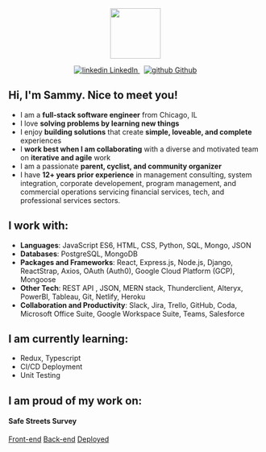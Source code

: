 <div id="header" align="center">
  <img src="https://media.giphy.com/media/v1.Y2lkPTc5MGI3NjExMDQ1eXhra3VnNWZidm00bjExNnRwbjYxcGx2NXI0M2xxd3NieHoxZCZlcD12MV9pbnRlcm5hbF9naWZfYnlfaWQmY3Q9Zw/MeJgB3yMMwIaHmKD4z/giphy.gif" width="100"/>
  <p>
  <a href="https://www.linkedin.com/in/sammy-marks" rel="nofollow noreferrer">
    <img src="https://i.stack.imgur.com/gVE0j.png" alt="linkedin"> LinkedIn
  </a> &nbsp; 
  <a href="https://github.com/sammymarks" rel="nofollow noreferrer">
    <img src="https://i.stack.imgur.com/tskMh.png" alt="github"> Github
  </a>
</p>
</div>


## Hi, I'm Sammy. Nice to meet you! 
- I am a **full-stack software engineer** from Chicago, IL
- I love **solving problems by learning new things** 
- I enjoy **building solutions** that create **simple, loveable, and complete** experiences  
- I **work best when I am collaborating** with a diverse and motivated team on **iterative and agile** work 
- I am a passionate **parent, cyclist, and community organizer**
- I have **12+ years prior experience** in management consulting, system integration, corporate developement, program management, and commercial operations servicing financial services, tech, and professional services sectors.

## I work with:

- **Languages**: JavaScript ES6, HTML, CSS, Python, SQL, Mongo, JSON
- **Databases**: PostgreSQL, MongoDB
- **Packages and Frameworks**: React, Express.js, Node.js, Django, ReactStrap, Axios, OAuth (Auth0), Google Cloud Platform (GCP), Mongoose
- **Other Tech**: REST API , JSON, MERN stack, Thunderclient, Alteryx, PowerBI, Tableau, Git, Netlify, Heroku
- **Collaboration and Productivity**: Slack, Jira, Trello, GitHub, Coda, Microsoft Office Suite, Google Workspace Suite, Teams, Salesforce

## I am currently learning:
- Redux, Typescript
- CI/CD Deployment
- Unit Testing

## I am proud of my work on:
#### Safe Streets Survey
[Front-end](https://github.com/sammymarks/SafeStreetsSurvey-Frontend) [Back-end](https://github.com/sammymarks/SafeStreetsSurvey-Backend) [Deployed](https://safe-streets-survey.netlify.app/)
